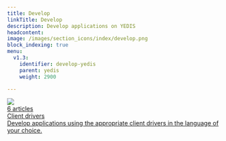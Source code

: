 ```yaml
---
title: Develop
linkTitle: Develop
description: Develop applications on YEDIS
headcontent: 
image: /images/section_icons/index/develop.png
block_indexing: true
menu:
  v1.3:
    identifier: develop-yedis
    parent: yedis
    weight: 2900

---
```


<div class="row">

  <div class="col-12 col-md-6 col-lg-12 col-xl-6">
    <a class="section-link icon-offset" href="client-drivers/">
      <div class="head">
        <img class="icon" src="/images/section_icons/develop/api-icon.png" aria-hidden="true" />
        <div class="articles">6 articles</div>
        <div class="title">Client drivers</div>
      </div>
      <div class="body">
        Develop applications using the appropriate client drivers in the language of your choice.
      </div>
    </a>
  </div>

</div>
